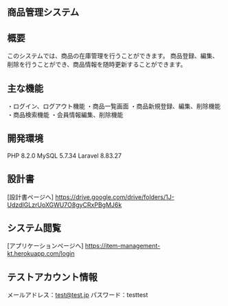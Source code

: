 ## 商品管理システム

## 概要
このシステムでは、商品の在庫管理を行うことができます。
商品登録、編集、削除を行うことができ、商品情報を随時更新することができます。

## 主な機能
・ログイン、ログアウト機能
・商品一覧画面
・商品新規登録、編集、削除機能
・商品検索機能
・会員情報編集、削除機能

## 開発環境
PHP 8.2.0
MySQL 5.7.34
Laravel 8.83.27

## 設計書
[設計書ページへ]
https://drive.google.com/drive/folders/1J-UdzdIGLzrUoXGWU7O8gyCRxPBgMJ6k

## システム閲覧
[アプリケーションページへ]
https://item-management-kt.herokuapp.com/login
## テストアカウント情報
メールアドレス：test@test.jp
パスワード：testtest